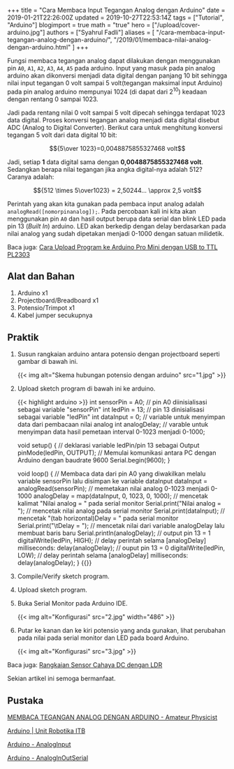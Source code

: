 +++
title = "Cara Membaca Input Tegangan Analog dengan Arduino"
date = 2019-01-21T22:26:00Z
updated = 2019-10-27T22:53:14Z
tags = ["Tutorial", "Arduino"]
blogimport = true 
math = "true"
hero = ["/upload/cover-arduino.jpg"]
authors = ["Syahrul Fadli"]
aliases = [
    "/cara-membaca-input-tegangan-analog-dengan-arduino/",
    "/2019/01/membaca-nilai-analog-dengan-arduino.html"
]
+++

Fungsi membaca tegangan analog dapat dilakukan dengan menggunakan pin `A0`, `A1`, `A2`, `A3`, `A4`, `A5` pada arduino. Input yang masuk pada pin analog arduino akan dikonversi menjadi data digital dengan panjang 10 bit sehingga nilai input tegangan 0 volt sampai 5 volt(tegangan maksimal input Arduino) pada pin analog arduino mempunyai 1024 (di dapat dari 2<sup>10</sup>) keadaan dengan rentang 0 sampai 1023.

Jadi pada rentang nilai 0 volt sampai 5 volt dipecah sehingga terdapat 1023 data digital. Proses konversi tegangan analog menjadi data digital disebut ADC (Analog to Digital Converter). Berikut cara untuk menghitung konversi tegangan 5 volt dari data digital 10 bit:

$${5\over 1023}=0,0048875855327468 volt$$

Jadi, setiap **1** data digital sama dengan **0,0048875855327468 volt**. Sedangkan berapa nilai tegangan jika angka digital-nya adalah 512? Caranya adalah:

$${512 \times 5\over1023} = 2,50244... \approx 2,5 volt$$

Perintah yang akan kita gunakan pada pembaca input analog adalah `analogRead([nomorpinanalog]);`. Pada percobaan kali ini kita akan menggunakan pin `A0` dan hasil output berupa data serial dan blink LED pada pin 13 (*Built In*) arduino. LED akan berkedip dengan delay berdasarkan pada nilai analog yang sudah dipetakan menjadi 0-1000 dengan satuan milidetik. 

Baca juga: <a href='/post/upload-program-ke-arduino-pro-mini.html' target='_blank' title='Cara Upload Program ke Arduino Pro Mini dengan USB to TTL PL2303'>Cara Upload Program ke Arduino Pro Mini dengan USB to TTL PL2303</a>

## Alat dan Bahan

1. Arduino x1
2. Projectboard/Breadboard x1
3. Potensio/Trimpot x1
4. Kabel jumper secukupnya

## Praktik

1. Susun rangkaian arduino antara potensio dengan projectboard seperti gambar di bawah ini.

	{{< img alt="Skema hubungan potensio dengan arduino" src="1.jpg" >}}

2. Upload sketch program di bawah ini ke arduino.
	
	{{< highlight arduino >}}
	int sensorPin = A0;    // pin A0 diinisialisasi sebagai variable "sensorPin"
	int ledPin = 13;      // pin 13 dinisialisasi sebagai variable "ledPin"
	int dataInput = 0;   // variable untuk menyimpan data dari pembacaan nilai analog
	int analogDelay;    // varable untuk menyimpan data hasil pemetaan interval 0-1023 menjadi 0-1000;
	
	void setup() {
	// deklarasi variable ledPin/pin 13 sebagai Output
	pinMode(ledPin, OUTPUT);
	// Memulai komunikasi antara PC dengan Arduino dengan baudrate 9600
	Serial.begin(9600);
	}
	
	void loop() {
	// Membaca data dari pin A0 yang diwakilkan melalu variable sensorPin lalu disimpan ke variable dataInput
	dataInput = analogRead(sensorPin);
	// memetakan nilai analog 0-1023 menjadi 0-1000
	analogDelay = map(dataInput, 0, 1023, 0, 1000);
	// mencetak kalimat "Nilai analog = " pada serial monitor
	Serial.print("Nilai analog = ");
	// mencetak nilai analog pada serial monitor
	Serial.print(dataInput);
	// mencetak "(tab horizontal)Delay = " pada serial monitor
	Serial.print("\tDelay = ");
	// mencetak nilai dari variable analogDelay lalu membuat baris baru
	Serial.println(analogDelay);
	// output pin 13 = 1
	digitalWrite(ledPin, HIGH);
	// delay perintah selama [analogDelay] milliseconds:
	delay(analogDelay);
	// ouput pin 13 = 0
	digitalWrite(ledPin, LOW);
	// delay perintah selama [analogDelay] milliseconds:
	delay(analogDelay);
	}	{{</highlight>}}

3. Compile/Verify sketch program.
4. Upload sketch program.
5. Buka Serial Monitor pada Arduino IDE.
	
	{{< img alt="Konfigurasi" src="2.jpg" width="486" >}}

6. Putar ke kanan dan ke kiri potensio yang anda gunakan, lihat perubahan pada nilai pada serial monitor dan LED pada board Arduino.

	{{< img alt="Konfigurasi" src="3.jpg" >}}
	

Baca juga: <a href='/2016/11/sensor-cahaya-ldr.html' target='_blank' title='Rangkaian Sensor Cahaya DC dengan LDR'>Rangkaian Sensor Cahaya DC dengan LDR</a>

Sekian artikel ini semoga bermanfaat.  

## Pustaka

<a href='https://rpprastio.wordpress.com/2013/02/09/membaca-tegangan-analog-dengan-arduino/' rel='nofollow' title='MEMBACA TEGANGAN ANALOG DENGAN ARDUINO' target='_blank'>MEMBACA TEGANGAN ANALOG DENGAN ARDUINO - Amateur Physicist</a>

<a href='http://robotika.unit.itb.ac.id/main/943-arduino.html' rel='nofollow' title='Arduino | Unit Robotika ITB' target='_blank'>Arduino | Unit Robotika ITB</a>

<a href='https://www.arduino.cc/en/Tutorial/AnalogInput' rel='nofollow' title='Arduino - AnalogInput' target='_blank'>Arduino - AnalogInput</a>

<a href='https://www.arduino.cc/en/Tutorial/AnalogInOutSerial' rel='nofollow' title='Arduino - AnalogInOutSerial' target='_blank'>Arduino - AnalogInOutSerial</a>